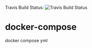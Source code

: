 Travis Build Status: ![Travis Build Status](https://travis-ci.org/dddigitalglobe/docker-compose.svg?branch=master)

# docker-compose
docker compose yml

